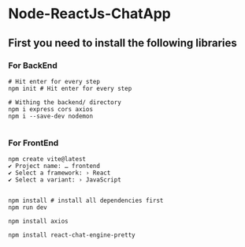 # Node-ReactJs-ChatApp

## First you need to install the following libraries

### For BackEnd 

```
# Hit enter for every step
npm init # Hit enter for every step

# Withing the backend/ directory
npm i express cors axios
npm i --save-dev nodemon


```

### For FrontEnd 
``` 
npm create vite@latest
✔ Project name: … frontend
✔ Select a framework: › React
✔ Select a variant: › JavaScript


npm install # install all dependencies first
npm run dev

npm install axios

npm install react-chat-engine-pretty


```

